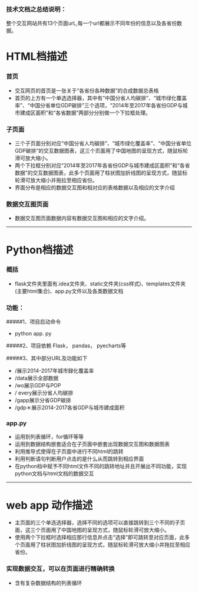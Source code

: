 ### 技术文档之总结说明：

整个交互网站共有13个页面urL,每一个url都展示不同年份的信息以及各省份数据。

# HTML档描述

### 首页
- 交互网页的首页是一张关于“各省份各种数据”的合成数据总表格
- 首页的上方有一个单选选择器，其中有“中国分省人均碳排”、“城市绿化覆盖率”、“中国分省单位GDP碳排”三个选项，“2014年至2017年各省份GDP与城市建成区面积”和“各省数据”两部分分别做一个下拉框处理。

### 子页面
- 三个子页面分别对应“中国分省人均碳排”、“城市绿化覆盖率”、“中国分省单位GDP碳排”的交互数据图表，这三个页面用了中国地图的呈现方式，随鼠标轮滑可放大缩小。
- 两个下拉框分别对应“2014年至2017年各省份GDP与城市建成区面积”和“各省数据”的交互数据图表，此多个页面用了柱状图加折线图的呈现方式，随鼠标轮滑可放大缩小并拖拉至相应省份。
- 界面分布是相应的数据交互图和相对应的表格数据以及相应的文字介绍

### 数据交互图页面
- 数据交互图页面数据内容有数据交互图和相应的文字介绍。

---

# Python档描述

### 概括
- flask文件夹里面有.idea文件夹、static文件夹(css样式)、templates文件夹(主要html集合)、app.py文件以及各类数据文档

### 功能：
#####1、项目启动命令
- python app. py

#####2、项目依赖 Flask， pandas， pyecharts等

#####3、其中部分URL及功能如下

- /展示2014-2017年城市録化覆盖率
- /data展示全部数据
- /wo展示GDP与POP
- / every展示分省人均碳排
- /gapp展示分省GDP碳排
- /gdp＊展示2014-2017各省GDP与城市建成面积

### app.py
- 运用到列表循环，for循环等等
- 运用到数据结构嵌套适合在子页面中嵌套出现数据交互图和数据图表
- 利用推导式使得在子页面中进行不同html的跳转
- 利用判断语句判断用户点击的是什么从而跳转到相应界面
- 在python档中赋予不同html文件不同的跳转地址并且开展出不同功能，实现python文档与html文档的数据交互

---

# web app 动作描述
- 主页面的三个单选选择器，选择不同的选项可以直接跳转到三个不同的子页面，这三个页面用了中国地图的呈现方式，随鼠标轮滑可放大缩小。
- 使用两个下拉框时选择相应那行信息并点击“选择”即可跳转至对应页面，此多个页面用了柱状图加折线图的呈现方式，随鼠标轮滑可放大缩小并拖拉至相应省份。

### 实现数据交互，可以在页面进行精确转换
- 含有复杂数据结构的列表循环